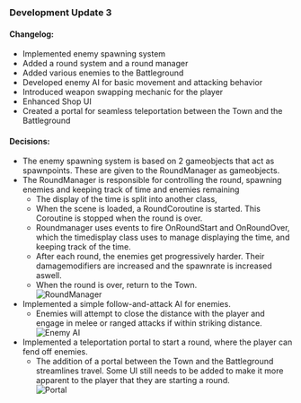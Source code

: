 ### Development Update 3

#### Changelog:

- Implemented enemy spawning system
- Added a round system and a round manager
- Added various enemies to the Battleground
- Developed enemy AI for basic movement and attacking behavior
- Introduced weapon swapping mechanic for the player
- Enhanced Shop UI
- Created a portal for seamless teleportation between the Town and the Battleground

#### Decisions:
- The enemy spawning system is based on 2 gameobjects that act as spawnpoints. These are given to the RoundManager as gameobjects.
- The RoundManager is responsible for controlling the round, spawning enemies and keeping track of time and enemies remaining
  - The display of the time is split into another class,
  - When the scene is loaded, a RoundCoroutine is started. This Coroutine is stopped when the round is over.
  - Roundmanager uses events to fire OnRoundStart and OnRoundOver, which the timedisplay class uses to manage displaying the time, and keeping track of the time.
  - After each round, the enemies get progressively harder. Their damagemodifiers are increased and the spawnrate is increased aswell.
  - When the round is over, return to the Town. \
![RoundManager](https://i.imgur.com/CKXN1iK.png)
- Implemented a simple follow-and-attack AI for enemies.
  - Enemies will attempt to close the distance with the player and engage in melee or ranged attacks if within striking distance. \
![Enemy AI](https://i.imgur.com/MG2eRVf.png)
- Implemented a teleportation portal to start a round, where the player can fend off enemies.
  - The addition of a portal between the Town and the Battleground streamlines travel. Some UI still needs to be added to make it more apparent to the player that they are starting a round. \
![Portal](https://i.imgur.com/GiqE6zp.png)

